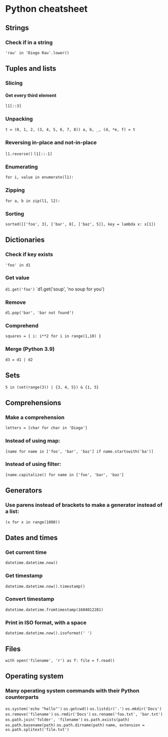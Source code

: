 # Python cheatsheet

## Strings
### Check if in a string
`'rau' in 'Diogo Rau'.lower()`


## Tuples and lists

### Slicing
#### Get every third element
`l1[::3]`

### Unpacking
`
t = (0, 1, 2, (3, 4, 5, 6, 7, 8))
a, b, _, (d, *e, f) = t
`

### Reversing in-place and not-in-place
`l1.reverse()`
`l1[::-1]`

### Enumerating
`for i, value in enumerate(l1):`

### Zipping
`for a, b in zip(l1, l2):`

### Sorting
`sorted([['foo', 3], ['bar', 8], ['baz', 5]], key = lambda x: x[1])`

## Dictionaries

### Check if key exists
`'foo' in d1`

### Get value
`d1.get('foo')`
`d1.get('soup', 'no soup for you')

### Remove
`d1.pop('bar', 'bar not found')`

### Comprehend
`squares = { i: i**2 for i in range(1,10) }`

### Merge (Python 3.9)
`d3 = d1 | d2`


## Sets
`5 in (set(range(3)) | {3, 4, 5}) & {1, 5}`

## Comprehensions

### Make a comprehension
`letters = [char for char in 'Diogo']`

### Instead of using map:
`[name for name in ['foo', 'bar', 'baz'] if name.startswith('ba')]`

### Instead of using filter:
`[name.capitalize() for name in ['foo', 'bar', 'baz']`

## Generators
### Use parens instead of brackets to make a generator instead of a list:
`(x for x in range(1000))`

## Dates and times
### Get current time
`datetime.datetime.now()`

### Get timestamp
`datetime.datetime.now().timestamp()`

### Convert timestamp
`datetime.datetime.fromtimestamp(1604012281)`

### Print in ISO format, with a space
`datetime.datetime.now().isoformat(' ')`

## Files
`with open('filename', 'r') as f:
  file = f.read()`

## Operating system
### Many operating system commands with their Python counterparts
`os.system('echo "hello"')`
`os.getcwd()`
`os.listdir('.')`
`os.mkdir('Docs')`
`os.remove('filename')`
`os.rmdir('Docs')`
`os.rename('foo.txt', 'bar.txt')`
`os.path.join('folder', 'filename')`
`os.path.exists(path)`
`os.path.basename(path)`
`os.path.dirname(path)`
`name, extension = os.path.splitext('file.txt')`
